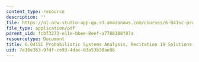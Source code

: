 ```yaml
---
content_type: resource
description: ''
file: https://ol-ocw-studio-app-qa.s3.amazonaws.com/courses/6-041sc-probabilistic-systems-analysis-and-applied-probability-fall-2013/7e10e3639fdfce934dac03a53b38ae86_MIT6_041SCF13_rec19_sol.pdf
file_type: application/pdf
parent_uid: fcbf3273-e11e-bbee-8eef-a7788388f87a
resourcetype: Document
title: 6.041SC Probabilistic Systems Analysis, Recitation 19 Solutions
uid: 7e10e363-9fdf-ce93-4dac-03a53b38ae86
---
```

